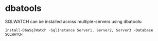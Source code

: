 # dbatools

SQLWATCH can be installed across multiple-servers using dbatools:

```text
Install-DbaSqlWatch -SqlInstance Server1, Server2, Server3 -Database SQLWATCH
```

